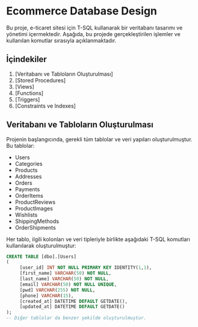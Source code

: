 # Ecommerce Database Design 
Bu proje, e-ticaret sitesi için T-SQL kullanarak bir veritabanı tasarımı ve yönetimi içermektedir. Aşağıda, bu projede gerçekleştirilen işlemler ve kullanılan komutlar sırasıyla açıklanmaktadır.

## İçindekiler

1. [Veritabanı ve Tabloların Oluşturulması]
2. [Stored Procedures]
3. [Views]
4. [Functions]
5. [Triggers]
6. [Constraints ve Indexes]

## Veritabanı ve Tabloların Oluşturulması

Projenin başlangıcında, gerekli tüm tablolar ve veri yapıları oluşturulmuştur. Bu tablolar:

- Users
- Categories
- Products
- Addresses
- Orders
- Payments
- OrderItems
- ProductReviews
- ProductImages
- Wishlists
- ShippingMethods
- OrderShipments

Her tablo, ilgili kolonları ve veri tipleriyle birlikte aşağıdaki T-SQL komutları kullanılarak oluşturulmuştur:

```sql
CREATE TABLE [dbo].[Users]
(
     [user_id] INT NOT NULL PRIMARY KEY IDENTITY(1,1),
     [first_name] VARCHAR(50) NOT NULL,
     [last_name] VARCHAR(50) NOT NULL,
     [email] VARCHAR(50) NOT NULL UNIQUE,
     [pwd] VARCHAR(255) NOT NULL,
     [phone] VARCHAR(15),
     [created_at] DATETIME DEFAULT GETDATE(),
     [updated_at] DATETIME DEFAULT GETDATE()
);
-- Diğer tablolar da benzer şekilde oluşturulmuştur.